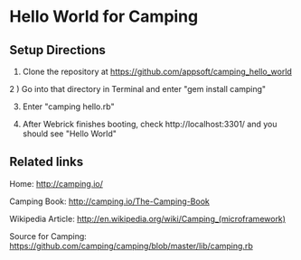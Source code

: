 Hello World for Camping
====================

Setup Directions
---------------------

1) Clone the repository at https://github.com/appsoft/camping_hello_world

2 ) Go into that directory in Terminal and enter "gem install camping"

3) Enter "camping hello.rb"

4) After Webrick finishes booting, check http://localhost:3301/
and you should see "Hello World"


Related links
---------------------

Home: <http://camping.io/>

Camping Book: <http://camping.io/The-Camping-Book>

Wikipedia Article: <http://en.wikipedia.org/wiki/Camping_(microframework)>

Source for Camping: <https://github.com/camping/camping/blob/master/lib/camping.rb>

